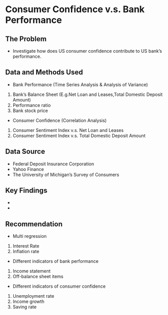 # Consumer Confidence v.s. Bank Performance

## The Problem
- Investigate how does US consumer confidence contribute to US bank’s performance.

## Data and Methods Used
- Bank Performance (Time Series Analysis & Analysis of Variance)
1) Bank’s Balance Sheet (E.g.Net Loan and Leases,Total Domestic Deposit Amount)
2) Performance ratio
3) Bank stock price
- Consumer Confidence (Correlation Analysis)
1) Consumer Sentiment Index v.s. Net Loan and Leases
2) Consumer Sentiment Index v.s. Total Domestic Deposit Amount

## Data Source
- Federal Deposit Insurance Corporation
- Yahoo Finance
- The University of Michigan’s Survey of Consumers

## Key Findings
-
-

## Recommendation
- Multi regression
1) Interest Rate
2) Inflation rate
- Different indicators of bank performance
1) Income statement
2) Off-balance sheet items
- Different indicators of consumer confidence
1) Unemployment rate
2) Income growth
3) Saving rate

